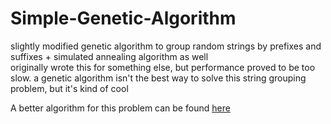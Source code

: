 # Simple-Genetic-Algorithm
slightly modified genetic algorithm to group random strings by prefixes and suffixes + simulated annealing algorithm as well \
originally wrote this for something else, but performance proved to be too slow. a genetic algorithm isn't the best way to solve this string grouping problem, but it's kind of cool

A better algorithm for this problem can be found [here](https://www.github.com/camelwater/strings-grouping-algorithm)
